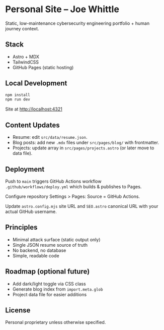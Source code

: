 # Personal Site – Joe Whittle

Static, low-maintenance cybersecurity engineering portfolio + human journey context.

## Stack

- Astro + MDX
- TailwindCSS
- GitHub Pages (static hosting)

## Local Development

```bash
npm install
npm run dev
```

Site at <http://localhost:4321>

## Content Updates

- Resume: edit `src/data/resume.json`.
- Blog posts: add new `.mdx` files under `src/pages/blog/` with frontmatter.
- Projects: update array in `src/pages/projects.astro` (or later move to data file).

## Deployment

Push to `main` triggers GitHub Actions workflow `.github/workflows/deploy.yml` which builds & publishes to Pages.

Configure repository Settings > Pages: Source = GitHub Actions.

Update `astro.config.mjs` site URL and `SEO.astro` canonical URL with your actual GitHub username.

## Principles

- Minimal attack surface (static output only)
- Single JSON resume source of truth
- No backend, no database
- Simple, readable code

## Roadmap (optional future)

- Add dark/light toggle via CSS class
- Generate blog index from `import.meta.glob`
- Project data file for easier additions

## License

Personal proprietary unless otherwise specified.
